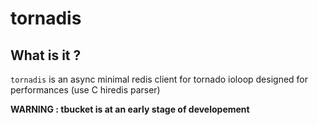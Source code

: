 # tornadis

## What is it ?

`tornadis` is an async minimal redis client for tornado ioloop designed for performances (use C hiredis parser) 

**WARNING : tbucket is at an early stage of developement**
